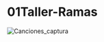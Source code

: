 # 01Taller-Ramas

![Canciones_captura](https://github.com/MichelleArreaga/01Taller-Ramas/assets/107522566/907f7abf-1f0c-4650-a6f4-937136fa20b2)
